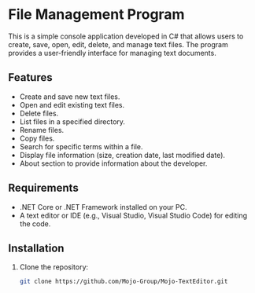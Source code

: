 # File Management Program

This is a simple console application developed in C# that allows users to create, save, open, edit, delete, and manage text files. The program provides a user-friendly interface for managing text documents.

## Features

- Create and save new text files.
- Open and edit existing text files.
- Delete files.
- List files in a specified directory.
- Rename files.
- Copy files.
- Search for specific terms within a file.
- Display file information (size, creation date, last modified date).
- About section to provide information about the developer.

## Requirements

- .NET Core or .NET Framework installed on your PC.
- A text editor or IDE (e.g., Visual Studio, Visual Studio Code) for editing the code.

## Installation

1. Clone the repository:
   ```bash
   git clone https://github.com/Mojo-Group/Mojo-TextEditor.git
